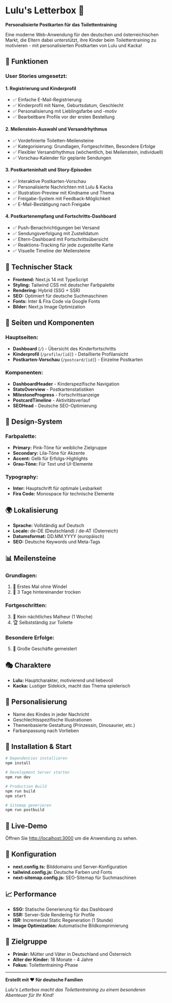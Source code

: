 # Lulu's Letterbox 💌

**Personalisierte Postkarten für das Toilettentraining**

Eine moderne Web-Anwendung für den deutschen und österreichischen Markt, die Eltern dabei unterstützt, ihre Kinder beim Toilettentraining zu motivieren - mit personalisierten Postkarten von Lulu und Kacka!

## 🎯 Funktionen

### User Stories umgesetzt:

#### 1. **Registrierung und Kinderprofil**
- ✅ Einfache E-Mail-Registrierung
- ✅ Kinderprofil mit Name, Geburtsdatum, Geschlecht
- ✅ Personalisierung mit Lieblingsfarbe und -motiv
- ✅ Bearbeitbare Profile vor der ersten Bestellung

#### 2. **Meilenstein-Auswahl und Versandrhythmus**
- ✅ Vordefinierte Toiletten-Meilensteine
- ✅ Kategorisierung: Grundlagen, Fortgeschritten, Besondere Erfolge
- ✅ Flexibler Versandrhythmus (wöchentlich, bei Meilenstein, individuell)
- ✅ Vorschau-Kalender für geplante Sendungen

#### 3. **Postkarteninhalt und Story-Episoden**
- ✅ Interaktive Postkarten-Vorschau
- ✅ Personalisierte Nachrichten mit Lulu & Kacka
- ✅ Illustration-Preview mit Kindname und Thema
- ✅ Freigabe-System mit Feedback-Möglichkeit
- ✅ E-Mail-Bestätigung nach Freigabe

#### 4. **Postkartenempfang und Fortschritts-Dashboard**
- ✅ Push-Benachrichtigungen bei Versand
- ✅ Sendungsverfolgung mit Zustelldatum
- ✅ Eltern-Dashboard mit Fortschrittsübersicht
- ✅ Reaktions-Tracking für jede zugestellte Karte
- ✅ Visuelle Timeline der Meilensteine

## 🚀 Technischer Stack

- **Frontend:** Next.js 14 mit TypeScript
- **Styling:** Tailwind CSS mit deutscher Farbpalette
- **Rendering:** Hybrid (SSG + SSR)
- **SEO:** Optimiert für deutsche Suchmaschinen
- **Fonts:** Inter & Fira Code via Google Fonts
- **Bilder:** Next.js Image Optimization

## 📱 Seiten und Komponenten

### Hauptseiten:
- **Dashboard** (`/`) - Übersicht des Kinderfortschritts
- **Kinderprofil** (`/profile/[id]`) - Detaillierte Profilansicht
- **Postkarten-Vorschau** (`/postcard/[id]`) - Einzelne Postkarten

### Komponenten:
- **DashboardHeader** - Kinderspezifische Navigation
- **StatsOverview** - Postkartenstatistiken
- **MilestoneProgress** - Fortschrittsanzeige
- **PostcardTimeline** - Aktivitätsverlauf
- **SEOHead** - Deutsche SEO-Optimierung

## 🎨 Design-System

### Farbpalette:
- **Primary:** Pink-Töne für weibliche Zielgruppe
- **Secondary:** Lila-Töne für Akzente
- **Accent:** Gelb für Erfolgs-Highlights
- **Grau-Töne:** Für Text und UI-Elemente

### Typography:
- **Inter:** Hauptschrift für optimale Lesbarkeit
- **Fira Code:** Monospace für technische Elemente

## 🌍 Lokalisierung

- **Sprache:** Vollständig auf Deutsch
- **Locale:** de-DE (Deutschland) / de-AT (Österreich)
- **Datumsformat:** DD.MM.YYYY (europäisch)
- **SEO:** Deutsche Keywords und Meta-Tags

## 📊 Meilensteine

### Grundlagen:
1. 🚽 Erstes Mal ohne Windel
2. 🌟 3 Tage hintereinander trocken

### Fortgeschritten:
3. 🌙 Kein nächtliches Malheur (1 Woche)
4. 🏆 Selbstständig zur Toilette

### Besondere Erfolge:
5. 💩 Große Geschäfte gemeistert

## 🎭 Charaktere

- **Lulu:** Hauptcharakter, motivierend und liebevoll
- **Kacka:** Lustiger Sidekick, macht das Thema spielerisch

## 💌 Personalisierung

- Name des Kindes in jeder Nachricht
- Geschlechtsspezifische Illustrationen
- Themenbasierte Gestaltung (Prinzessin, Dinosaurier, etc.)
- Farbanpassung nach Vorlieben

## 🚀 Installation & Start

```bash
# Dependencies installieren
npm install

# Development Server starten
npm run dev

# Production Build
npm run build
npm start

# Sitemap generieren
npm run postbuild
```

## 📱 Live-Demo

Öffnen Sie [http://localhost:3000](http://localhost:3000) um die Anwendung zu sehen.

## 🔧 Konfiguration

- **next.config.ts:** Bilddomains und Server-Konfiguration
- **tailwind.config.js:** Deutsche Farben und Fonts
- **next-sitemap.config.js:** SEO-Sitemap für Suchmaschinen

## 📈 Performance

- **SSG:** Statische Generierung für das Dashboard
- **SSR:** Server-Side Rendering für Profile
- **ISR:** Incremental Static Regeneration (1 Stunde)
- **Image Optimization:** Automatische Bildkomprimierung

## 🎯 Zielgruppe

- **Primär:** Mütter und Väter in Deutschland und Österreich
- **Alter der Kinder:** 18 Monate - 4 Jahre
- **Fokus:** Toilettentraining-Phase

---

**Erstellt mit ❤️ für deutsche Familien**

*Lulu's Letterbox macht das Toilettentraining zu einem besonderen Abenteuer für Ihr Kind!*
